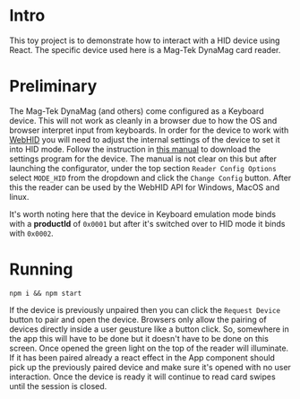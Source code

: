
# Intro
This toy project is to demonstrate how to interact with a HID device using React. The specific device used here is a Mag-Tek DynaMag card reader.

# Preliminary
The Mag-Tek DynaMag (and others) come configured as a Keyboard device. This will not work as cleanly in a browser due to how the OS and browser interpret
input from keyboards. In order for the device to work with [WebHID](https://developer.mozilla.org/en-US/docs/Web/API/WebHID_API) you will need to adjust the internal settings of the device to set it into HID mode. 
Follow the instruction in [this manual](https://www.magtek.com/content/documentationfiles/d998200076.pdf) to download the settings program for the device. The 
manual is not clear on this but after launching the configurator, under the top section `Reader Config Options` select `MODE_HID` from the dropdown and click the
`Change Config` button. After this the reader can be used by the WebHID API for Windows, MacOS and linux.

It's worth noting here that the device in Keyboard emulation mode binds with a  **productId** of `0x0001` but after it's switched over to HID mode it binds with `0x0002`.

# Running
`npm i && npm start`

If the device is previously unpaired then you can click the `Request Device` button to pair and open the device. Browsers only allow the pairing of devices directly inside a user geusture like a button click. So, somewhere in the app this will have to be done but it doesn't have to be done on this screen. Once opened the green light on the top of the reader will illuminate. If it has been paired already a react effect in the App component should pick up the previously paired device and make sure it's opened with no user interaction. Once the device is ready it will continue to read card swipes until the session is closed. 